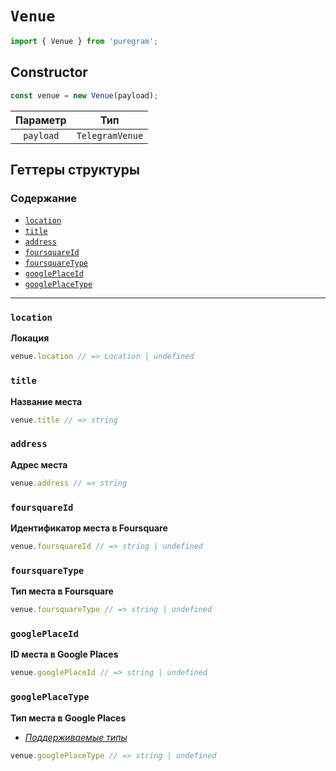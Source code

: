 # `Venue`

```ts
import { Venue } from 'puregram';
```

## Constructor

```ts
const venue = new Venue(payload);
```

| Параметр  |       Тип       |
| :-------: | :-------------: |
| `payload` | `TelegramVenue` |

## Геттеры структуры

### Содержание

* [`location`](#location)
* [`title`](#title)
* [`address`](#address)
* [`foursquareId`](#foursquareid)
* [`foursquareType`](#foursquaretype)
* [`googlePlaceId`](#googleplaceid)
* [`googlePlaceType`](#googleplacetype)

---

### `location`

**Локация**

```ts
venue.location // => Location | undefined
```

### `title`

**Название места**

```ts
venue.title // => string
```

### `address`

**Адрес места**

```ts
venue.address // => string
```

### `foursquareId`

**Идентификатор места в Foursquare**

```ts
venue.foursquareId // => string | undefined
```

### `foursquareType`

**Тип места в Foursquare**

```ts
venue.foursquareType // => string | undefined
```

### `googlePlaceId`

**ID места в Google Places**

```ts
venue.googlePlaceId // => string | undefined
```

### `googlePlaceType`

**Тип места в Google Places**

* _[Поддерживаемые типы](https://developers.google.com/places/web-service/supported_types)_

```ts
venue.googlePlaceType // => string | undefined
```